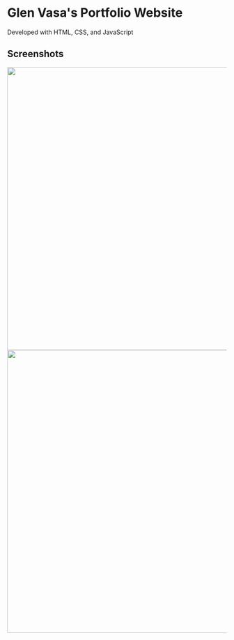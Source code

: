 # Glen Vasa's Portfolio Website
 
Developed with HTML, CSS, and JavaScript

## Screenshots
<img src="public/Screenshot (242).png" width="850" height="650">  
<img src="public/Screenshot (245).png" width="850" height="650">
